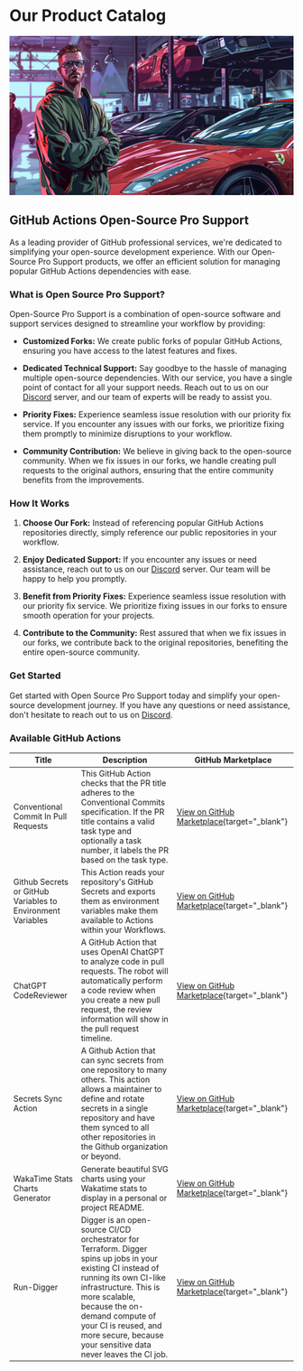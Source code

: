 # Our Product Catalog

![Product Catalog](../assets/images/product_catalog/product_catalog.png)

## GitHub Actions Open-Source Pro Support

As a leading provider of GitHub professional services, we're dedicated to simplifying your open-source development experience. With our Open-Source Pro Support products, we offer an efficient solution for managing popular GitHub Actions dependencies with ease.

### What is Open Source Pro Support?

Open-Source Pro Support is a combination of open-source software and support services designed to streamline your workflow by providing:

- **Customized Forks:** We create public forks of popular GitHub Actions, ensuring you have access to the latest features and fixes.

- **Dedicated Technical Support:** Say goodbye to the hassle of managing multiple open-source dependencies. With our service, you have a single point of contact for all your support needs. Reach out to us on our [Discord](https://discord.com/channels/1229786735161118882/1229786735161118885) server, and our team of experts will be ready to assist you.

- **Priority Fixes:** Experience seamless issue resolution with our priority fix service. If you encounter any issues with our forks, we prioritize fixing them promptly to minimize disruptions to your workflow.

- **Community Contribution:** We believe in giving back to the open-source community. When we fix issues in our forks, we handle creating pull requests to the original authors, ensuring that the entire community benefits from the improvements.

### How It Works

1. **Choose Our Fork:**  Instead of referencing popular GitHub Actions repositories directly, simply reference our public repositories in your workflow.

2. **Enjoy Dedicated Support:** If you encounter any issues or need assistance, reach out to us on our [Discord](https://discord.com/channels/1229786735161118882/1229786735161118885) server. Our team will be happy to help you promptly.

3. **Benefit from Priority Fixes:** Experience seamless issue resolution with our priority fix service. We prioritize fixing issues in our forks to ensure smooth operation for your projects.

4. **Contribute to the Community:** Rest assured that when we fix issues in our forks, we contribute back to the original repositories, benefiting the entire open-source community.

### Get Started

Get started with Open Source Pro Support today and simplify your open-source development journey. If you have any questions or need assistance, don't hesitate to reach out to us on [Discord](https://discord.com/channels/1229786735161118882/1229786735161118885).

### Available GitHub Actions

| Title | Description | GitHub Marketplace |
|-------|-------------|----------------------------|
| Conventional Commit In Pull Requests | This GitHub Action checks that the PR title adheres to the Conventional Commits specification. If the PR title contains a valid task type and optionally a task number, it labels the PR based on the task type. | [View on GitHub Marketplace](https://github.com/marketplace/actions/conventional-commit-in-pull-requests-repo-racers-pro-support){target="_blank"} |
| Github Secrets or GitHub Variables to Environment Variables | This Action reads your repository's GitHub Secrets and exports them as environment variables make them available to Actions within your Workflows. | [View on GitHub Marketplace](https://github.com/marketplace/actions/github-secrets-or-github-variables-to-environment-variables-repo-racers-pro-support){target="_blank"} |
| ChatGPT CodeReviewer | A GitHub Action that uses OpenAI ChatGPT to analyze code in pull requests. The robot will automatically perform a code review when you create a new pull request, the review information will show in the pull request timeline.| [View on GitHub Marketplace](https://github.com/marketplace/actions/chatgpt-codereviewer-repo-racers-pro-support){target="_blank"} |
| Secrets Sync Action | A Github Action that can sync secrets from one repository to many others. This action allows a maintainer to define and rotate secrets in a single repository and have them synced to all other repositories in the Github organization or beyond. | [View on GitHub Marketplace](https://github.com/marketplace/actions/secrets-sync-action-repo-racers-pro-support){target="_blank"} |
| WakaTime Stats Charts Generator | Generate beautiful SVG charts using your Wakatime stats to display in a personal or project README. | [View on GitHub Marketplace](https://github.com/marketplace/actions/wakatime-stats-charts-generator-repo-racers-pro-support){target="_blank"} |
| Run-Digger | Digger is an open-source CI/CD orchestrator for Terraform. Digger spins up jobs in your existing CI instead of running its own CI-like infrastructure. This is more scalable, because the on-demand compute of your CI is reused, and more secure, because your sensitive data never leaves the CI job. | [View on GitHub Marketplace](https://github.com/marketplace/actions/run-digger-repo-racers-pro-support){target="_blank"} |
